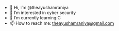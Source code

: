 - 👋 Hi, I’m @theayushamraniya
- 👀 I’m interested in cyber security
- 🌱 I’m currently learning C
- 📫 How to reach me: theayushamraniya@gmail.com

<!---
theayushamraniya/theayushamraniya is a ✨ special ✨ repository because its `README.md` (this file) appears on your GitHub profile.
You can click the Preview link to take a look at your changes.
--->
